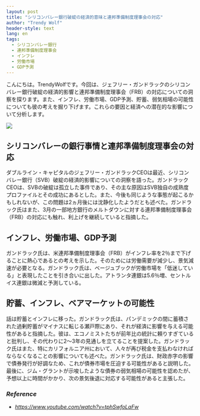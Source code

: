 ```yaml
---
layout: post
title: "シリコンバレー銀行破綻の経済的意味と連邦準備制度理事会の対応"
author: "Trendy Wolf"
header-style: text
lang: en
tags:
  - シリコンバレー銀行
  - 連邦準備制度理事会
  - インフレ
  - 労働市場
  - GDP予測
---
```


こんにちは。TrendyWolfです。今回は、ジェフリー・ガンドラックのシリコンバレー銀行破綻の経済的影響と連邦準備制度理事会（FRB）の対応についての洞察を探ります。また、インフレ、労働市場、GDP予測、貯蓄、弱気相場の可能性についても彼の考えを掘り下げます。これらの要因と経済への潜在的な影響について分析します。

<img
    src="https://i.ytimg.com/vi/tphSwfoLaFw/hqdefault.jpg"
/>


## シリコンバレーの銀行事情と連邦準備制度理事会の対応
ダブルライン・キャピタルのジェフリー・ガンドラックCEOは最近、シリコンバレー銀行（SVB）破綻の経済的影響についての洞察を語った。ガンドラックCEOは、SVBの破綻は孤立した事件であり、その主な原因はSVB独自の成熟度プロファイルとその成功にあるとした。また、今後も同じような事態が起こるかもしれないが、この問題は2ヵ月後には沈静化したようだとも述べた。ガンドラック氏はまた、3月の一部地方銀行のメルトダウンに対する連邦準備制度理事会（FRB）の対応にも触れ、利上げを継続していると指摘した。

## インフレ、労働市場、GDP予測
ガンドラック氏は、米連邦準備制度理事会（FRB）がインフレ率を2％まで下げることに熱心であるとの考えを示した。そのためには労働需要が減少し、景気減速が必要となる。ガンドラック氏は、ベージュブックが労働市場を「低迷している」と表現したことを引き合いに出した。アトランタ連銀は5.6％増、セントルイス連銀は微減と予測している。

## 貯蓄、インフレ、ベアマーケットの可能性
話は貯蓄とインフレに移った。ガンドラック氏は、パンデミックの間に蓄積された過剰貯蓄がマイナスに転じる瀬戸際にあり、それが経済に影響を与える可能性があると指摘した。彼は、エコノミストたちが前年比の統計に頼りすぎていると批判し、その代わりに2～3年の見通しを立てることを提案した。ガンドラック氏はまた、特にカリフォルニア州において、人々が再び税金を支払わなければならなくなることの影響についても述べた。ガンドラック氏は、財政赤字の影響で債券発行が好調なため、これが債券市場を圧迫する可能性があると説明した。最後に、ジム・グラントが示唆したような債券の弱気相場の可能性を認めたが、予想以上に時間がかかり、次の景気後退に対応する可能性があると主張した。


### _Reference_
- _https://www.youtube.com/watch?v=tphSwfoLaFw_

